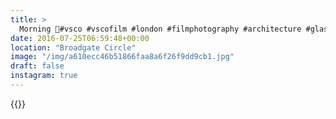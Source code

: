 ```yaml
---
title: >
  Morning 🏢#vsco #vscofilm #london #filmphotography #architecture #glass #steel
date: 2016-07-25T06:59:48+00:00
location: "Broadgate Circle"
image: "/img/a610ecc46b51866faa8a6f26f9dd9cb1.jpg"
draft: false
instagram: true
---
```


{{<photo src="/img/a610ecc46b51866faa8a6f26f9dd9cb1.jpg">}}

